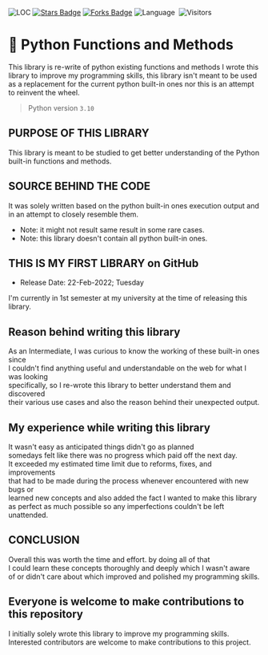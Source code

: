 <img src="https://sloc.xyz/github/Destroid1669/Python_functions_and_methods" alt="LOC"/> <a href="https://github.com/Destroid1669/Python_functions_and_methods/stargazers"><img src="https://img.shields.io/github/stars/Destroid1669/Python_functions_and_methods" alt="Stars Badge"/></a> 
<a href="https://github.com/Destroid1669/Python_functions_and_methods/network/members"><img src="https://img.shields.io/github/forks/Destroid1669/Python_functions_and_methods" alt="Forks Badge"/></a>
![Language](https://img.shields.io/badge/language-Python-blue)&nbsp;
![Visitors](https://visitor-badge.laobi.icu/badge?page_id=Destroid1669.Python_functions_and_methods)

# 🐍 Python Functions and Methods
This library is re-write of python existing functions and methods
I wrote this library to improve my programming skills, this library
isn't meant to be used as a replacement for the current python built-in
ones nor this is an attempt to reinvent the wheel.

> Python version `3.10`
## PURPOSE OF THIS LIBRARY
This library is meant to be studied to get better
understanding of the Python built-in functions and methods.

## SOURCE BEHIND THE CODE

It was solely written based on the python built-in ones
execution output and in an attempt to closely resemble them.

* Note: it might not result same result in some rare cases.
* Note: this library doesn't contain all python built-in ones.

## THIS IS MY FIRST LIBRARY on GitHub
* Release Date: 22-Feb-2022; Tuesday

I'm currently in 1st semester at my university at the time of releasing this library. </br>


## Reason behind writing this library
As an Intermediate, I was curious to know the working of these built-in ones since </br>
I couldn't find anything useful and understandable on the web for what I was looking </br>
specifically, so I re-wrote this library to better understand them and discovered </br>
their various use cases and also the reason behind their unexpected output. </br>

## My experience while writing this library
It wasn't easy as anticipated things didn't go as planned </br>
somedays felt like there was no progress which paid off the next day. </br>
It exceeded my estimated time limit due to reforms, fixes, and improvements </br>
that had to be made during the process whenever encountered with new bugs or </br>
learned new concepts and also added the fact I wanted to make this library </br>
as perfect as much possible so any imperfections couldn't be left unattended. </br>

## CONCLUSION
Overall this was worth the time and effort. by doing all of that </br>
I could learn these concepts thoroughly and deeply which I wasn't aware </br>
of or didn't care about which improved and polished my programming skills. </br>

## Everyone is welcome to make contributions to this repository
I initially solely wrote this library to improve my programming skills. </br>
Interested contributors are welcome to make contributions to this project.